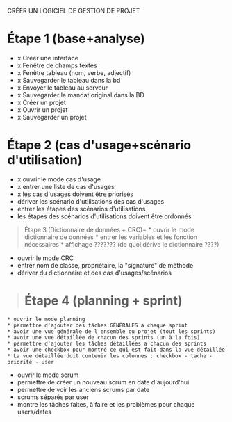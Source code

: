 CRÉER UN LOGICIEL DE GESTION DE PROJET

# Étape 1 (base+analyse) #
  * x Créer une interface
  * x Fenêtre de champs textes
  * x Fenêtre tableau (nom, verbe, adjectif)
  * x Sauvegarder le tableau dans la bd
  * x Envoyer le tableau au serveur
  * x Sauvegarder le mandat original dans la BD
  * x Créer un projet
  * x Ouvrir un projet
  * x Sauvegarder un projet

# Étape 2 (cas d'usage+scénario d'utilisation) #
  * x ouvrir le mode cas d'usage
  * x entrer une liste de cas d'usages
  * x les cas d'usages doivent être priorisés
  * dériver les scénario d'utilisations des cas d'usages
  * entrer les étapes des scénarios d'utilisations
  * les étapes des scénarios d'utilisations doivent être ordonnés

> Étape 3 (Dictionnaire de données + CRC)=
    * ouvrir le mode dictionnaire de données
    * entrer les variables et les fonction nécessaires
    * affichage ??????? (de quoi dérive le dictionnaire ????)

  * ouvrir le mode CRC
  * entrer nom de classe, propriétaire, la "signature" de méthode
  * dériver du dictionnaire et des cas d'usages/scénarios

> # Étape 4 (planning + sprint) #
    * ouvrir le mode planning
    * permettre d'ajouter des tâches GÉNÉRALES à chaque sprint
    * avoir une vue générale de l'ensemble du projet (tout les sprints)
    * avoir une vue détaillée de chacun des sprints (un à la fois)
    * permettre d'ajouter les tâches détaillées a chacun des sprints
    * avoir une checkbox pour montré ce qui est fait dans la vue détaillée
    * La vue détaillée doit contenir les colonnes : checkbox - tache - priorité - user

  * ouvrir le mode scrum
  * permettre de créer un nouveau scrum en date d'aujourd'hui
  * permettre de voir les anciens scrums par date
  * scrums séparés par user
  * montre les tâches faites, à faire et les problèmes pour chaque users/dates
